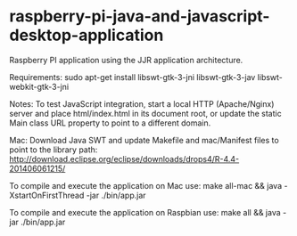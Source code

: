 raspberry-pi-java-and-javascript-desktop-application
====================================================

Raspberry PI application using the JJR application architecture.

Requirements:
sudo apt-get install libswt-gtk-3-jni libswt-gtk-3-jav libswt-webkit-gtk-3-jni

Notes:
To test JavaScript integration, start a local HTTP (Apache/Nginx) server and place html/index.html
in its document root, or update the static Main class URL property to point to a different domain.

Mac:
Download Java SWT and update Makefile and mac/Manifest files to point to the library path:
http://download.eclipse.org/eclipse/downloads/drops4/R-4.4-201406061215/

To compile and execute the application on Mac use:
make all-mac && java -XstartOnFirstThread -jar ./bin/app.jar

To compile and execute the application on Raspbian use:
make all && java -jar ./bin/app.jar